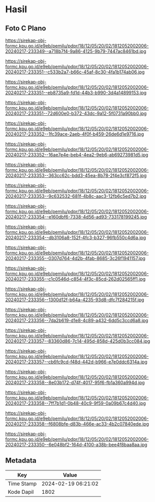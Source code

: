 # Hasil

## Foto C Plano

https://sirekap-obj-formc.kpu.go.id/e9eb/pemilu/pdpr/18/12/05/20/02/1812052002006-20240217-233349--a718b7f4-9a86-4125-9b79-7447ac8461bd.jpg

https://sirekap-obj-formc.kpu.go.id/e9eb/pemilu/pdpr/18/12/05/20/02/1812052002006-20240217-233351--c533b2a7-b66c-45af-8c30-4fa1b174ab06.jpg

https://sirekap-obj-formc.kpu.go.id/e9eb/pemilu/pdpr/18/12/05/20/02/1812052002006-20240217-233351--eb8735a9-fd1d-44b3-b990-3d4a14899153.jpg

https://sirekap-obj-formc.kpu.go.id/e9eb/pemilu/pdpr/18/12/05/20/02/1812052002006-20240217-233351--72d600e0-b372-43dc-9a12-5f0731a90bb0.jpg

https://sirekap-obj-formc.kpu.go.id/e9eb/pemilu/pdpr/18/12/05/20/02/1812052002006-20240217-233352--1fc39ace-2aeb-4f0f-b459-26de6d1e9716.jpg

https://sirekap-obj-formc.kpu.go.id/e9eb/pemilu/pdpr/18/12/05/20/02/1812052002006-20240217-233352--16ae7e4e-beb4-4ea2-9eb6-ab69273981d5.jpg

https://sirekap-obj-formc.kpu.go.id/e9eb/pemilu/pdpr/18/12/05/20/02/1812052002006-20240217-233353--363cc62c-bdd3-45ea-8b78-2f4e3cf872f5.jpg

https://sirekap-obj-formc.kpu.go.id/e9eb/pemilu/pdpr/18/12/05/20/02/1812052002006-20240217-233353--9c632532-681f-4b8c-aac3-12fb6c5ed7b2.jpg

https://sirekap-obj-formc.kpu.go.id/e9eb/pemilu/pdpr/18/12/05/20/02/1812052002006-20240217-233354--e160dbf6-7338-4d56-ad93-733178199245.jpg

https://sirekap-obj-formc.kpu.go.id/e9eb/pemilu/pdpr/18/12/05/20/02/1812052002006-20240217-233354--db3106a8-152f-4fc3-b327-96fb550c4d6a.jpg

https://sirekap-obj-formc.kpu.go.id/e9eb/pemilu/pdpr/18/12/05/20/02/1812052002006-20240217-233355--0307d764-4d2b-4fab-8685-3c26f1941157.jpg

https://sirekap-obj-formc.kpu.go.id/e9eb/pemilu/pdpr/18/12/05/20/02/1812052002006-20240217-233355--c1c0546d-c854-4f3c-85cd-262d02565ff1.jpg

https://sirekap-obj-formc.kpu.go.id/e9eb/pemilu/pdpr/18/12/05/20/02/1812052002006-20240217-233356--1300d12f-b64a-4235-93d8-dfc7f284215f.jpg

https://sirekap-obj-formc.kpu.go.id/e9eb/pemilu/pdpr/18/12/05/20/02/1812052002006-20240217-233356--7da2b619-d1e8-4c89-a432-6dd5c3ccd6a8.jpg

https://sirekap-obj-formc.kpu.go.id/e9eb/pemilu/pdpr/18/12/05/20/02/1812052002006-20240217-233357--83360d86-7c14-495d-858d-425d0b3cc084.jpg

https://sirekap-obj-formc.kpu.go.id/e9eb/pemilu/pdpr/18/12/05/20/02/1812052002006-20240217-233357--cb6fc9cd-f48d-442d-b966-e7e0ddc6314a.jpg

https://sirekap-obj-formc.kpu.go.id/e9eb/pemilu/pdpr/18/12/05/20/02/1812052002006-20240217-233358--8e03b172-d74f-4017-95f6-fb1a360a994d.jpg

https://sirekap-obj-formc.kpu.go.id/e9eb/pemilu/pdpr/18/12/05/20/02/1812052002006-20240217-233358--7ff7b1d1-0b48-40c9-9f59-0a09b67c4d40.jpg

https://sirekap-obj-formc.kpu.go.id/e9eb/pemilu/pdpr/18/12/05/20/02/1812052002006-20240217-233358--f6808bfe-d83b-466e-ac33-4b2c07840ede.jpg

https://sirekap-obj-formc.kpu.go.id/e9eb/pemilu/pdpr/18/12/05/20/02/1812052002006-20240217-233350--6e048bf2-164d-4100-a38b-bee4f8baa8aa.jpg


## Metadata

| Key        | Value               |
| ---------- | ------------------- |
| Time Stamp | 2024-02-19 06:21:02 |
| Kode Dapil | 1802                |




